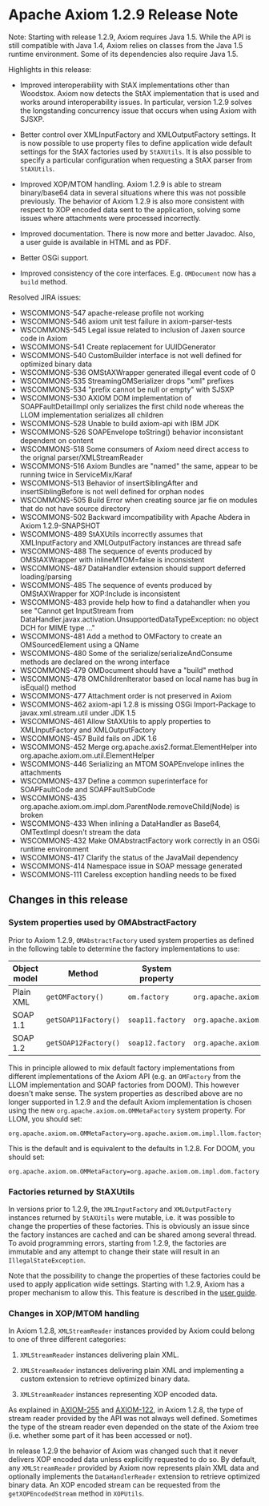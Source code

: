 Apache Axiom 1.2.9 Release Note
================================

Note: Starting with release 1.2.9, Axiom requires Java 1.5. While the API is
still compatible with Java 1.4, Axiom relies on classes from the Java 1.5
runtime environment. Some of its dependencies also require Java 1.5.

Highlights in this release:

*   Improved interoperability with StAX implementations other than Woodstox. Axiom now
    detects the StAX implementation that is used and works around interoperability issues.
    In particular, version 1.2.9 solves the longstanding concurrency issue that occurs
    when using Axiom with SJSXP.

*   Better control over XMLInputFactory and XMLOutputFactory settings. It is now possible
    to use property files to define application wide default settings for the StAX factories
    used by `StAXUtils`. It is also possible to specify a particular configuration when
    requesting a StAX parser from `StAXUtils`.

*   Improved XOP/MTOM handling. Axiom 1.2.9 is able to stream binary/base64 data in several
    situations where this was not possible previously. The behavior of Axiom 1.2.9 is also
    more consistent with respect to XOP encoded data sent to the application, solving
    some issues where attachments were processed incorrectly.

*   Improved documentation. There is now more and better Javadoc. Also, a user guide
    is available in HTML and as PDF.

*   Better OSGi support.

*   Improved consistency of the core interfaces. E.g. `OMDocument` now has a `build`
    method.

Resolved JIRA issues:

*   WSCOMMONS-547 apache-release profile not working
*   WSCOMMONS-546 axiom unit test failure in axiom-parser-tests
*   WSCOMMONS-545 Legal issue related to inclusion of Jaxen source code in Axiom
*   WSCOMMONS-541 Create replacement for UUIDGenerator
*   WSCOMMONS-540 CustomBuilder interface is not well defined for optimized binary data
*   WSCOMMONS-536 OMStAXWrapper generated illegal event code of 0
*   WSCOMMONS-535 StreamingOMSerializer drops "xml" prefixes
*   WSCOMMONS-534 "prefix cannot be null or empty" with SJSXP
*   WSCOMMONS-530 AXIOM DOM implementation of SOAPFaultDetailImpl only serializes the first child node whereas the LLOM implementation serializes all children
*   WSCOMMONS-528 Unable to build axiom-api with IBM JDK
*   WSCOMMONS-526 SOAPEnvelope toString() behavior inconsistant dependent on content
*   WSCOMMONS-518 Some consumers of Axiom need direct access to the orignal parser/XMLStreamReader
*   WSCOMMONS-516 Axiom Bundles are "named" the same, appear to be running twice in ServiceMix/Karaf
*   WSCOMMONS-513 Behavior of insertSiblingAfter and insertSiblingBefore is not well defined for orphan nodes
*   WSCOMMONS-505 Build Error when creating source jar fie on modules that do not have source directory
*   WSCOMMONS-502 Backward imcompatibility with Apache Abdera in Axiom 1.2.9-SNAPSHOT
*   WSCOMMONS-489 StAXUtils incorrectly assumes that XMLInputFactory and XMLOutputFactory instances are thread safe
*   WSCOMMONS-488 The sequence of events produced by OMStAXWrapper with inlineMTOM=false is inconsistent
*   WSCOMMONS-487 DataHandler extension should support deferred loading/parsing
*   WSCOMMONS-485 The sequence of events produced by OMStAXWrapper for XOP:Include is inconsistent
*   WSCOMMONS-483 provide help how to find a datahandler when you see "Cannot get InputStream from DataHandler.javax.activation.UnsupportedDataTypeException: no object DCH for MIME type ..."
*   WSCOMMONS-481 Add a method to OMFactory to create an OMSourcedElement using a QName
*   WSCOMMONS-480 Some of the serialize/serializeAndConsume methods are declared on the wrong interface
*   WSCOMMONS-479 OMDocument should have a "build" method
*   WSCOMMONS-478 OMChildrenIterator based on local name has bug in isEqual() method
*   WSCOMMONS-477 Attachment order is not preserved in Axiom
*   WSCOMMONS-462 axiom-api 1.2.8 is missing OSGi Import-Package to javax.xml.stream.util under JDK 1.5
*   WSCOMMONS-461 Allow StAXUtils to apply properties to XMLInputFactory and XMLOutputFactory
*   WSCOMMONS-457 Build fails on JDK 1.6
*   WSCOMMONS-452 Merge org.apache.axis2.format.ElementHelper into org.apache.axiom.om.util.ElementHelper
*   WSCOMMONS-446 Serializing an MTOM SOAPEnvelope inlines the attachments
*   WSCOMMONS-437 Define a common superinterface for SOAPFaultCode and SOAPFaultSubCode
*   WSCOMMONS-435 org.apache.axiom.om.impl.dom.ParentNode.removeChild(Node) is broken
*   WSCOMMONS-433 When inlining a DataHandler as Base64, OMTextImpl doesn't stream the data
*   WSCOMMONS-432 Make OMAbstractFactory work correctly in an OSGi runtime environment
*   WSCOMMONS-417 Clarify the status of the JavaMail dependency
*   WSCOMMONS-414 Namespace issue in SOAP message generated
*   WSCOMMONS-111 Careless exception handling needs to be fixed

Changes in this release
-----------------------

### System properties used by OMAbstractFactory

Prior to Axiom 1.2.9, `OMAbstractFactory` used system properties as defined in the following table
to determine the factory implementations to use:

Object model | Method               | System property  | Default
------------ | -------------------- | ---------------- | ---------------------------------------------------------------
Plain XML    | `getOMFactory()`     | `om.factory`     | `org.apache.axiom.om.impl.llom.factory.OMLinkedListImplFactory`
SOAP 1.1     | `getSOAP11Factory()` | `soap11.factory` | `org.apache.axiom.soap.impl.llom.soap11.SOAP11Factory`
SOAP 1.2     | `getSOAP12Factory()` | `soap12.factory` | `org.apache.axiom.soap.impl.llom.soap12.SOAP12Factory`

This in principle allowed to mix default factory implementations from different implementations of
the Axiom API (e.g. an `OMFactory` from the LLOM implementation and SOAP factories from DOOM). This
however doesn't make sense. The system properties as described above are no longer supported in
1.2.9 and the default Axiom implementation is chosen using the new
`org.apache.axiom.om.OMMetaFactory` system property. For LLOM, you should set:

    org.apache.axiom.om.OMMetaFactory=org.apache.axiom.om.impl.llom.factory.OMLinkedListMetaFactory

This is the default and is equivalent to the defaults in 1.2.8. For DOOM, you should set:

    org.apache.axiom.om.OMMetaFactory=org.apache.axiom.om.impl.dom.factory.OMDOMMetaFactory

### Factories returned by StAXUtils

In versions prior to 1.2.9, the `XMLInputFactory` and `XMLOutputFactory` instances returned by
`StAXUtils` were mutable, i.e. it was possible to change the properties of these factories. This is
obviously an issue since the factory instances are cached and can be shared among several thread. To
avoid programming errors, starting from 1.2.9, the factories are immutable and any attempt to change
their state will result in an `IllegalStateException`.

Note that the possibility to change the properties of these factories could be used to apply
application wide settings. Starting with 1.2.9, Axiom has a proper mechanism to allow this.
This feature is described in the [user guide][1].

### Changes in XOP/MTOM handling

In Axiom 1.2.8, `XMLStreamReader` instances provided by Axiom could belong to one of three different
categories:

1.  `XMLStreamReader` instances delivering plain XML.

2.  `XMLStreamReader` instances delivering plain XML and implementing a custom extension to retrieve
    optimized binary data.

3.  `XMLStreamReader` instances representing XOP encoded data.

As explained in [AXIOM-255][2] and [AXIOM-122][3], in Axiom 1.2.8, the type of stream reader
provided by the API was not always well defined. Sometimes the type of the stream reader even
depended on the state of the Axiom tree (i.e. whether some part of it has been accessed or not).

In release 1.2.9 the behavior of Axiom was changed such that it never delivers XOP encoded data
unless explicitly requested to do so. By default, any `XMLStreamReader` provided by Axiom now
represents plain XML data and optionally implements the `DataHandlerReader` extension to retrieve
optimized binary data. An XOP encoded stream can be requested from the `getXOPEncodedStream` method
in `XOPUtils`.

[1]: ../userguide/ch04.html#factory.properties
[2]: https://issues.apache.org/jira/browse/AXIOM-255
[3]: https://issues.apache.org/jira/browse/AXIOM-122
